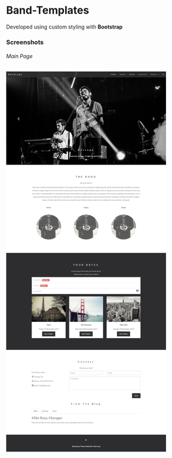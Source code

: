 
# Band-Templates

Developed using custom styling with **Bootstrap**

### Screenshots

###### Main Page

![Main Page](https://github.com/fayyazns/psd-to-html-examples/blob/master/band-template/screenshots/main.png)
